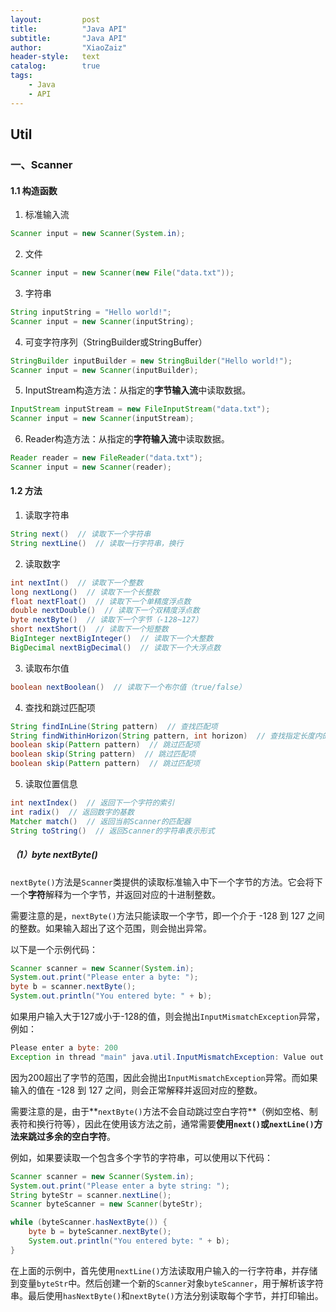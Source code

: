 ```yaml
---
layout:			post
title:			"Java API"
subtitle: 		"Java API"
author:			"XiaoZaiz"
header-style: 	text
catalog:      	true
tags:
    - Java
    - API
---
```


## Util

### 一、Scanner

#### 1.1 构造函数

1. 标准输入流

```java
Scanner input = new Scanner(System.in);
```

2. 文件

```java
Scanner input = new Scanner(new File("data.txt"));
```

3. 字符串

```java
String inputString = "Hello world!";
Scanner input = new Scanner(inputString);
```

4. 可变字符序列（StringBuilder或StringBuffer）

```java
StringBuilder inputBuilder = new StringBuilder("Hello world!");
Scanner input = new Scanner(inputBuilder);
```

5. InputStream构造方法：从指定的**字节输入流**中读取数据。

```java
InputStream inputStream = new FileInputStream("data.txt");
Scanner input = new Scanner(inputStream);
```

6. Reader构造方法：从指定的**字符输入流**中读取数据。

```java
Reader reader = new FileReader("data.txt");
Scanner input = new Scanner(reader);
```

#### 1.2 方法

1. 读取字符串

```java
String next()  // 读取下一个字符串
String nextLine()  // 读取一行字符串，换行
```

2. 读取数字

```java
int nextInt()  // 读取下一个整数
long nextLong()  // 读取下一个长整数
float nextFloat()  // 读取下一个单精度浮点数
double nextDouble()  // 读取下一个双精度浮点数
byte nextByte()  // 读取下一个字节（-128~127）
short nextShort()  // 读取下一个短整数
BigInteger nextBigInteger()  // 读取下一个大整数
BigDecimal nextBigDecimal()  // 读取下一个大浮点数
```

3. 读取布尔值

```java
boolean nextBoolean()  // 读取下一个布尔值（true/false）
```

4. 查找和跳过匹配项

```java
String findInLine(String pattern)  // 查找匹配项
String findWithinHorizon(String pattern, int horizon)  // 查找指定长度内的匹配项
boolean skip(Pattern pattern)  // 跳过匹配项
boolean skip(String pattern)  // 跳过匹配项
boolean skip(Pattern pattern)  // 跳过匹配项
```

5. 读取位置信息

```java
int nextIndex()  // 返回下一个字符的索引
int radix()  // 返回数字的基数
Matcher match()  // 返回当前Scanner的匹配器
String toString()  // 返回Scanner的字符串表示形式
```

##### （1）byte nextByte()

`nextByte()`方法是`Scanner`类提供的读取标准输入中下一个字节的方法。它会将下一个**字符**解释为一个字节，并返回对应的十进制整数。

需要注意的是，`nextByte()`方法只能读取一个字节，即一个介于 -128 到 127 之间的整数。如果输入超出了这个范围，则会抛出异常。

以下是一个示例代码：

```java
Scanner scanner = new Scanner(System.in);
System.out.print("Please enter a byte: ");
byte b = scanner.nextByte();
System.out.println("You entered byte: " + b);
```

如果用户输入大于127或小于-128的值，则会抛出`InputMismatchException`异常，例如：

```java
Please enter a byte: 200
Exception in thread "main" java.util.InputMismatchException: Value out of range. Value:"200" Radix:10
```

因为200超出了字节的范围，因此会抛出`InputMismatchException`异常。而如果输入的值在 -128 到 127 之间，则会正常解释并返回对应的整数。

需要注意的是，由于**`nextByte()`方法不会自动跳过空白字符**（例如空格、制表符和换行符等），因此在使用该方法之前，通常需要**使用`next()`或`nextLine()`方法来跳过多余的空白字符**。

例如，如果要读取一个包含多个字节的字符串，可以使用以下代码：

```java
Scanner scanner = new Scanner(System.in);
System.out.print("Please enter a byte string: ");
String byteStr = scanner.nextLine();
Scanner byteScanner = new Scanner(byteStr);

while (byteScanner.hasNextByte()) {
    byte b = byteScanner.nextByte();
    System.out.println("You entered byte: " + b);
}
```

在上面的示例中，首先使用`nextLine()`方法读取用户输入的一行字符串，并存储到变量`byteStr`中。然后创建一个新的`Scanner`对象`byteScanner`，用于解析该字符串。最后使用`hasNextByte()`和`nextByte()`方法分别读取每个字节，并打印输出。
